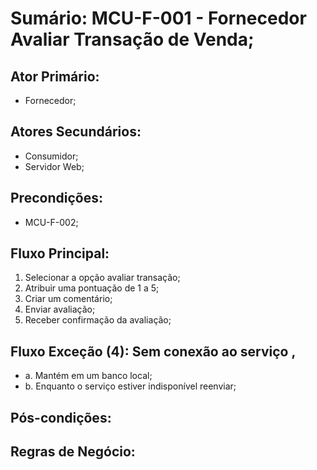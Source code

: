 # Sumário: MCU-F-001 - Fornecedor Avaliar Transação de Venda;
##  Ator Primário: 
 - Fornecedor;
##  Atores Secundários:
 - Consumidor;
 - Servidor Web;
##  Precondições:
 - MCU-F-002;
## Fluxo Principal: 
1. Selecionar a opção avaliar transação;
2. Atribuir uma pontuação de 1 a 5;
3. Criar um comentário;
4. Enviar avaliação;
5. Receber confirmação da avaliação;
##  Fluxo Exceção (4): Sem conexão ao serviço ,
- a. Mantém em um banco local;
- b. Enquanto o serviço estiver indisponível reenviar;
##  Pós-condições: 
##  Regras de Negócio: 